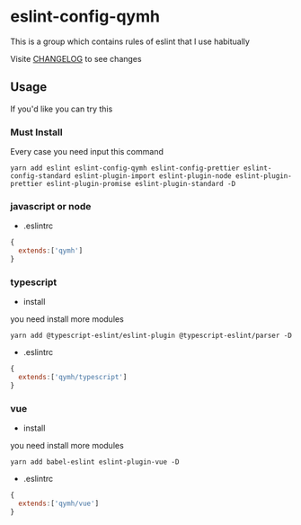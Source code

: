 # eslint-config-qymh

This is a group which contains rules of eslint that I use habitually

Visite [CHANGELOG](https://github.com/Qymh/eslint-config-qymh/blob/master/CHANGELOG.md) to see changes

## Usage

If you'd like you can try this

### Must Install

Every case you need input this command

```shell
yarn add eslint eslint-config-qymh eslint-config-prettier eslint-config-standard eslint-plugin-import eslint-plugin-node eslint-plugin-prettier eslint-plugin-promise eslint-plugin-standard -D
```

### javascript or node

- .eslintrc

```javascript
{
  extends:['qymh']
}
```


### typescript

- install

you need install more modules

```shell
yarn add @typescript-eslint/eslint-plugin @typescript-eslint/parser -D
```

- .eslintrc

```javascript
{
  extends:['qymh/typescript']
}
```

### vue

- install

you need install more modules

```shell
yarn add babel-eslint eslint-plugin-vue -D
```

- .eslintrc

```javascript
{
  extends:['qymh/vue']
}
```
